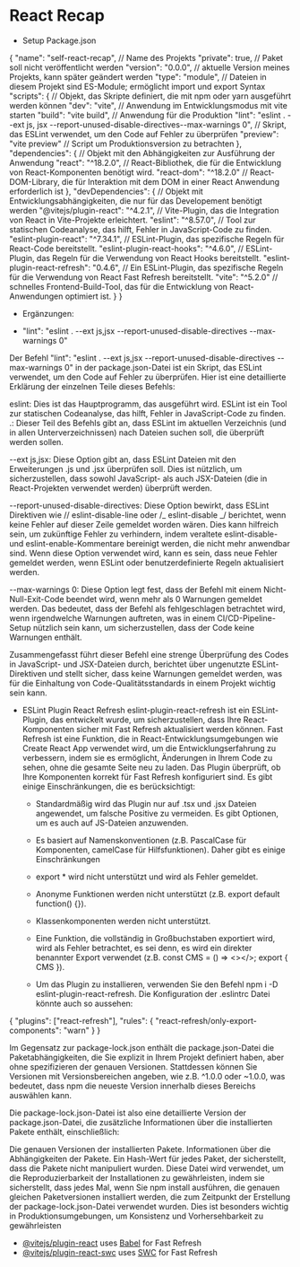 # React Recap

- Setup Package.json

{
"name": "self-react-recap", // Name des Projekts
"private": true, // Paket soll nicht veröffentlicht werden
"version": "0.0.0", // aktuelle Version meines Projekts, kann später geändert werden
"type": "module", // Dateien in diesem Projekt sind ES-Module; ermöglicht import und export Syntax
"scripts": { // Objekt, das Skripte definiert, die mit npm oder yarn ausgeführt werden können
"dev": "vite", // Anwendung im Entwicklungsmodus mit vite starten
"build": "vite build", // Anwendung für die Produktion
"lint": "eslint . --ext js, jsx --report-unused-disable-directives--max-warnings 0", // Skript, das ESLint verwendet, um den Code auf Fehler zu überprüfen
"preview": "vite preview" // Script um Produktionsversion zu betrachten
},
"dependencies": { // Objekt mit den Abhängigkeiten zur Ausführung der Anwendung
"react": "^18.2.0", // React-Bibliothek, die für die Entwicklung von React-Komponenten benötigt wird.
"react-dom": "^18.2.0" // React-DOM-Library, die für Interaktion mit dem DOM in einer React Anwendung erforderlich ist
},
"devDependencies": { // Objekt mit Entwicklungsabhängigkeiten, die nur für das Developement benötigt werden
"@vitejs/plugin-react": "^4.2.1", // Vite-Plugin, das die Integration von React in Vite-Projekte erleichtert.
"eslint": "^8.57.0", // Tool zur statischen Codeanalyse, das hilft, Fehler in JavaScript-Code zu finden.
"eslint-plugin-react": "^7.34.1", // ESLint-Plugin, das spezifische Regeln für React-Code bereitstellt.
"eslint-plugin-react-hooks": "^4.6.0", // ESLint-Plugin, das Regeln für die Verwendung von React Hooks bereitstellt.
"eslint-plugin-react-refresh": "0.4.6", // Ein ESLint-Plugin, das spezifische Regeln für die Verwendung von React Fast Refresh bereitstellt.
"vite": "^5.2.0" // schnelles Frontend-Build-Tool, das für die Entwicklung von React-Anwendungen optimiert ist.
}
}

- Ergänzungen:

- "lint": "eslint . --ext js,jsx --report-unused-disable-directives --max-warnings 0"

Der Befehl "lint": "eslint . --ext js,jsx --report-unused-disable-directives --max-warnings 0" in der package.json-Datei ist ein Skript, das ESLint verwendet, um den Code auf Fehler zu überprüfen. Hier ist eine detaillierte Erklärung der einzelnen Teile dieses Befehls:

eslint: Dies ist das Hauptprogramm, das ausgeführt wird. ESLint ist ein Tool zur statischen Codeanalyse, das hilft, Fehler in JavaScript-Code zu finden.
.: Dieser Teil des Befehls gibt an, dass ESLint im aktuellen Verzeichnis (und in allen Unterverzeichnissen) nach Dateien suchen soll, die überprüft werden sollen.

--ext js,jsx: Diese Option gibt an, dass ESLint Dateien mit den Erweiterungen .js und .jsx überprüfen soll. Dies ist nützlich, um sicherzustellen, dass sowohl JavaScript- als auch JSX-Dateien (die in React-Projekten verwendet werden) überprüft werden.

--report-unused-disable-directives: Diese Option bewirkt, dass ESLint Direktiven wie // eslint-disable-line oder /_ eslint-disable _/ berichtet, wenn keine Fehler auf dieser Zeile gemeldet worden wären. Dies kann hilfreich sein, um zukünftige Fehler zu verhindern, indem veraltete eslint-disable- und eslint-enable-Kommentare bereinigt werden, die nicht mehr anwendbar sind. Wenn diese Option verwendet wird, kann es sein, dass neue Fehler gemeldet werden, wenn ESLint oder benutzerdefinierte Regeln aktualisiert werden.

--max-warnings 0: Diese Option legt fest, dass der Befehl mit einem Nicht-Null-Exit-Code beendet wird, wenn mehr als 0 Warnungen gemeldet werden. Das bedeutet, dass der Befehl als fehlgeschlagen betrachtet wird, wenn irgendwelche Warnungen auftreten, was in einem CI/CD-Pipeline-Setup nützlich sein kann, um sicherzustellen, dass der Code keine Warnungen enthält.

Zusammengefasst führt dieser Befehl eine strenge Überprüfung des Codes in JavaScript- und JSX-Dateien durch, berichtet über ungenutzte ESLint-Direktiven und stellt sicher, dass keine Warnungen gemeldet werden, was für die Einhaltung von Code-Qualitätsstandards in einem Projekt wichtig sein kann.

- ESLint Plugin React Refresh
  eslint-plugin-react-refresh ist ein ESLint-Plugin, das entwickelt wurde, um sicherzustellen, dass Ihre React-Komponenten sicher mit Fast Refresh aktualisiert werden können. Fast Refresh ist eine Funktion, die in React-Entwicklungsumgebungen wie Create React App verwendet wird, um die Entwicklungserfahrung zu verbessern, indem sie es ermöglicht, Änderungen in Ihrem Code zu sehen, ohne die gesamte Seite neu zu laden. Das Plugin überprüft, ob Ihre Komponenten korrekt für Fast Refresh konfiguriert sind. Es gibt einige Einschränkungen, die es berücksichtigt:

  - Standardmäßig wird das Plugin nur auf .tsx und .jsx Dateien angewendet, um falsche Positive zu vermeiden. Es gibt Optionen, um es auch auf JS-Dateien anzuwenden.
  - Es basiert auf Namenskonventionen (z.B. PascalCase für Komponenten, camelCase für Hilfsfunktionen). Daher gibt es einige Einschränkungen
  - export \* wird nicht unterstützt und wird als Fehler gemeldet.
  - Anonyme Funktionen werden nicht unterstützt (z.B. export default function() {}).
  - Klassenkomponenten werden nicht unterstützt.
  - Eine Funktion, die vollständig in Großbuchstaben exportiert wird, wird als Fehler betrachtet, es sei denn, es wird ein direkter benannter Export verwendet (z.B. const CMS = () => <></>; export { CMS }).

  - Um das Plugin zu installieren, verwenden Sie den Befehl
    npm i -D eslint-plugin-react-refresh.
    Die Konfiguration der .eslintrc Datei könnte auch so aussehen:

{
"plugins": ["react-refresh"],
"rules": {
"react-refresh/only-export-components": "warn"
}
}

Im Gegensatz zur package-lock.json enthält die package.json-Datei die Paketabhängigkeiten, die Sie explizit in Ihrem Projekt definiert haben, aber ohne spezifizieren der genauen Versionen. Stattdessen können Sie Versionen mit Versionsbereichen angeben, wie z.B. ^1.0.0 oder ~1.0.0, was bedeutet, dass npm die neueste Version innerhalb dieses Bereichs auswählen kann.

Die package-lock.json-Datei ist also eine detaillierte Version der package.json-Datei, die zusätzliche Informationen über die installierten Pakete enthält, einschließlich:

Die genauen Versionen der installierten Pakete.
Informationen über die Abhängigkeiten der Pakete.
Ein Hash-Wert für jedes Paket, der sicherstellt, dass die Pakete nicht manipuliert wurden.
Diese Datei wird verwendet, um die Reproduzierbarkeit der Installationen zu gewährleisten, indem sie sicherstellt, dass jedes Mal, wenn Sie npm install ausführen, die genauen gleichen Paketversionen installiert werden, die zum Zeitpunkt der Erstellung der package-lock.json-Datei verwendet wurden. Dies ist besonders wichtig in Produktionsumgebungen, um Konsistenz und Vorhersehbarkeit zu gewährleisten

- [@vitejs/plugin-react](https://github.com/vitejs/vite-plugin-react/blob/main/packages/plugin-react/README.md) uses [Babel](https://babeljs.io/) for Fast Refresh
- [@vitejs/plugin-react-swc](https://github.com/vitejs/vite-plugin-react-swc) uses [SWC](https://swc.rs/) for Fast Refresh
